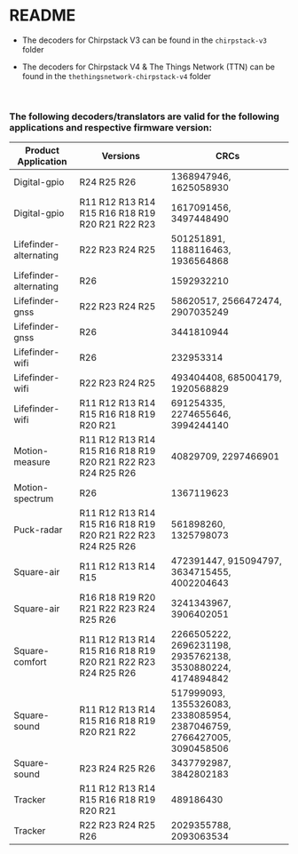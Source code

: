 # README

* The decoders for Chirpstack V3 can be found in the `chirpstack-v3` folder

* The decoders for Chirpstack V4 & The Things Network (TTN) can be found in the `thethingsnetwork-chirpstack-v4` folder

<br>

### The following decoders/translators are valid for the following applications and respective firmware version:

| Product Application      | Versions                                                              | CRCs                              |
|--------------------------|-----------------------------------------------------------------------|-----------------------------------|
| Digital-gpio             | R24 R25 R26                                                          | 1368947946, 1625058930             |
| Digital-gpio             | R11 R12 R13 R14 R15 R16 R18 R19 R20 R21 R22 R23                      | 1617091456, 3497448490             |
| Lifefinder-alternating   | R22 R23 R24 R25                                                      | 501251891, 1188116463, 1936564868  |
| Lifefinder-alternating   | R26                                                                   | 1592932210                        |
| Lifefinder-gnss          | R22 R23 R24 R25                                                      | 58620517, 2566472474, 2907035249  |
| Lifefinder-gnss          | R26                                                                   | 3441810944                        |
| Lifefinder-wifi          | R26                                                                   | 232953314                         |
| Lifefinder-wifi          | R22 R23 R24 R25                                                      | 493404408, 685004179, 1920568829  |
| Lifefinder-wifi          | R11 R12 R13 R14 R15 R16 R18 R19 R20 R21                               | 691254335, 2274655646, 3994244140  |
| Motion-measure           | R11 R12 R13 R14 R15 R16 R18 R19 R20 R21 R22 R23 R24 R25 R26          | 40829709, 2297466901              |
| Motion-spectrum          | R26                                                                   | 1367119623                       |
| Puck-radar               | R11 R12 R13 R14 R15 R16 R18 R19 R20 R21 R22 R23 R24 R25 R26          | 561898260, 1325798073              |
| Square-air               | R11 R12 R13 R14 R15                                                   | 472391447, 915094797, 3634715455, 4002204643 |
| Square-air               | R16 R18 R19 R20 R21 R22 R23 R24 R25 R26                              | 3241343967, 3906402051             |
| Square-comfort           | R11 R12 R13 R14 R15 R16 R18 R19 R20 R21 R22 R23 R24 R25 R26          | 2266505222, 2696231198, 2935762138, 3530880224, 4174894842 |
| Square-sound             | R11 R12 R13 R14 R15 R16 R18 R19 R20 R21 R22                           | 517999093, 1355326083, 2338085954, 2387046759, 2766427005, 3090458506 |
| Square-sound             | R23 R24 R25 R26                                                      | 3437792987, 3842802183             |
| Tracker                  | R11 R12 R13 R14 R15 R16 R18 R19 R20 R21                               | 489186430                        |
| Tracker                  | R22 R23 R24 R25 R26                                                  | 2029355788, 2093063534             |
